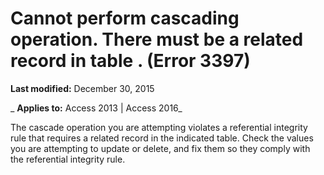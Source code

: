 
# Cannot perform cascading operation. There must be a related record in table <name>. (Error 3397)

 **Last modified:** December 30, 2015

 _ **Applies to:** Access 2013 | Access 2016_

The cascade operation you are attempting violates a referential integrity rule that requires a related record in the indicated table. Check the values you are attempting to update or delete, and fix them so they comply with the referential integrity rule.

